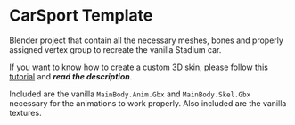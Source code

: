 # CarSport Template
Blender project that contain all the necessary meshes, bones and properly assigned vertex group to recreate the vanilla Stadium car.

If you want to know how to create a custom 3D skin, please follow [this tutorial](https://youtu.be/yXS1dwcq1Cs) and ***read the description***.

Included are the vanilla `MainBody.Anim.Gbx` and `MainBody.Skel.Gbx` necessary for the animations to work properly.
Also included are the vanilla textures.